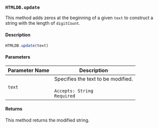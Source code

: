 ### `HTMLDB.update`

This method adds zeros at the beginning of a given `text` to construct a string with the length of `digitCount`.

#### Description

```javascript
HTMLDB.update(text)
```

#### Parameters

| Parameter Name             | Description                               |
| -------------------------- | ----------------------------------------- |
| `text` | Specifies the text to be modified.<br><br>`Accepts: String`<br>`Required` |

#### Returns

This method returns the modified string.